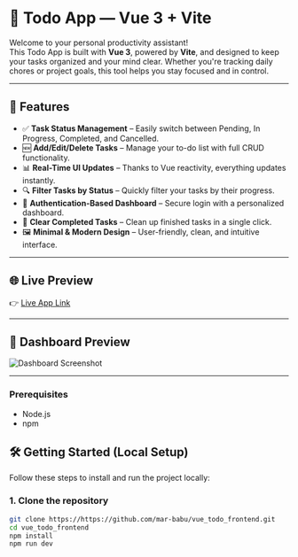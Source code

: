 # 📝 Todo App — Vue 3 + Vite

Welcome to your personal productivity assistant!  
This Todo App is built with **Vue 3**, powered by **Vite**, and designed to keep your tasks organized and your mind clear. Whether you're tracking daily chores or project goals, this tool helps you stay focused and in control.

---

## 🚀 Features

- ✅ **Task Status Management** – Easily switch between Pending, In Progress, Completed, and Cancelled.
- 🆕 **Add/Edit/Delete Tasks** – Manage your to-do list with full CRUD functionality.
- 📊 **Real-Time UI Updates** – Thanks to Vue reactivity, everything updates instantly.
- 🔍 **Filter Tasks by Status** – Quickly filter your tasks by their progress.
- 🔐 **Authentication-Based Dashboard** – Secure login with a personalized dashboard.
- 🧼 **Clear Completed Tasks** – Clean up finished tasks in a single click.
- 🖼️ **Minimal & Modern Design** – User-friendly, clean, and intuitive interface.

---

## 🌐 Live Preview

👉 [Live App Link](https://http://todo-vue.ar-techpro.com)

---

## 📸 Dashboard Preview

![Dashboard Screenshot](https://github.com/user-attachments/assets/2727f719-4a06-42c4-b52d-922f3a1a972d)

---

### Prerequisites
- Node.js
- npm

## 🛠️ Getting Started (Local Setup)

Follow these steps to install and run the project locally:

### 1. Clone the repository

```bash
git clone https://https://github.com/mar-babu/vue_todo_frontend.git
cd vue_todo_frontend
npm install
npm run dev
```
